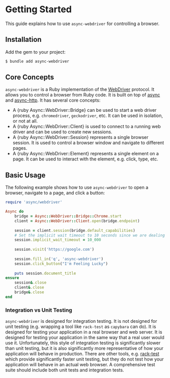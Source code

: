 # Getting Started

This guide explains how to use `async-webdriver` for controlling a browser.

## Installation

Add the gem to your project:

~~~ bash
$ bundle add async-webdriver
~~~

## Core Concepts

`async-webdriver` is a Ruby implementation of the [WebDriver](https://www.w3.org/TR/webdriver/) protocol. It allows you to control a browser from Ruby code. It is built on top of [async](https://github.com/socketry/async) and [async-http](https://github.com/socketry/async-http). It has several core concepts:

- A {ruby Async::WebDriver::Bridge} can be used to start a web driver process, e.g. `chromedriver`, `geckodriver`, etc. It can be used in isolation, or not at all.
- A {ruby Async::WebDriver::Client} is used to connect to a running web driver and can be used to create new sessions.
- A {ruby Async::WebDriver::Session} represents a single browser session. It is used to control a browser window and navigate to different pages.
- A {ruby Async::WebDriver::Element} represents a single element on a page. It can be used to interact with the element, e.g. click, type, etc.

## Basic Usage

The following example shows how to use `async-webdriver` to open a browser, navigate to a page, and click a button:

~~~ ruby
require 'async/webdriver'

Async do
	bridge = Async::WebDriver::Bridge::Chrome.start
	client = Async::WebDriver::Client.open(bridge.endpoint)
	
	session = client.session(bridge.default_capabilities)
	# Set the implicit wait timeout to 10 seconds since we are dealing with the real internet (which can be slow):
	session.implicit_wait_timeout = 10_000
	
	session.visit('https://google.com')
	
	session.fill_in('q', 'async-webdriver')
	session.click_button("I'm Feeling Lucky")
	
	puts session.document_title
ensure
	session&.close
	client&.close
	bridge&.close
end
~~~

### Integration vs Unit Testing

`async-webdriver` is designed for integration testing. It is not designed for unit testing (e.g. wrapping a tool like `rack-test` as `capybara` can do). It is designed for testing your application in a real browser and web server. It is designed for testing your application in the same way that a real user would use it. Unfortunately, this style of integration testing is significantly slower than unit testing, but it is also significantly more representative of how your application will behave in production. There are other tools, e.g. [rack-test](https://github.com/rack/rack-test) which provide significantly faster unit testing, but they do not test how your application will behave in an actual web browser. A comprehensive test suite should include both unit tests and integration tests.
